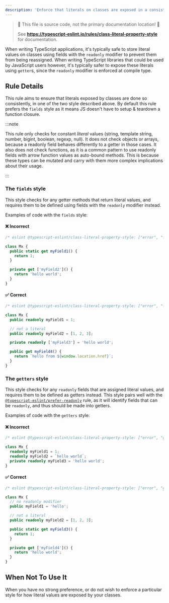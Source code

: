 ```yaml
---
description: 'Enforce that literals on classes are exposed in a consistent style.'
---
```


> 🛑 This file is source code, not the primary documentation location! 🛑
>
> See **https://typescript-eslint.io/rules/class-literal-property-style** for documentation.

When writing TypeScript applications, it's typically safe to store literal values on classes using fields with the `readonly` modifier to prevent them from being reassigned.
When writing TypeScript libraries that could be used by JavaScript users however, it's typically safer to expose these literals using `getter`s, since the `readonly` modifier is enforced at compile type.

## Rule Details

This rule aims to ensure that literals exposed by classes are done so consistently, in one of the two style described above.
By default this rule prefers the `fields` style as it means JS doesn't have to setup & teardown a function closure.

:::note

This rule only checks for constant _literal_ values (string, template string, number, bigint, boolean, regexp, null). It does not check objects or arrays, because a readonly field behaves differently to a getter in those cases. It also does not check functions, as it is a common pattern to use readonly fields with arrow function values as auto-bound methods.
This is because these types can be mutated and carry with them more complex implications about their usage.

:::

### The `fields` style

This style checks for any getter methods that return literal values, and requires them to be defined using fields with the `readonly` modifier instead.

Examples of code with the `fields` style:

<!--tabs-->

#### ❌ Incorrect

```ts
/* eslint @typescript-eslint/class-literal-property-style: ["error", "fields"] */

class Mx {
  public static get myField1() {
    return 1;
  }

  private get ['myField2']() {
    return 'hello world';
  }
}
```

#### ✅ Correct

```ts
/* eslint @typescript-eslint/class-literal-property-style: ["error", "fields"] */

class Mx {
  public readonly myField1 = 1;

  // not a literal
  public readonly myField2 = [1, 2, 3];

  private readonly ['myField3'] = 'hello world';

  public get myField4() {
    return `hello from ${window.location.href}`;
  }
}
```

### The `getters` style

This style checks for any `readonly` fields that are assigned literal values, and requires them to be defined as getters instead.
This style pairs well with the [`@typescript-eslint/prefer-readonly`](prefer-readonly.md) rule,
as it will identify fields that can be `readonly`, and thus should be made into getters.

Examples of code with the `getters` style:

<!--tabs-->

#### ❌ Incorrect

```ts
/* eslint @typescript-eslint/class-literal-property-style: ["error", "getters"] */

class Mx {
  readonly myField1 = 1;
  readonly myField2 = `hello world`;
  private readonly myField3 = 'hello world';
}
```

#### ✅ Correct

```ts
/* eslint @typescript-eslint/class-literal-property-style: ["error", "getters"] */

class Mx {
  // no readonly modifier
  public myField1 = 'hello';

  // not a literal
  public readonly myField2 = [1, 2, 3];

  public static get myField3() {
    return 1;
  }

  private get ['myField4']() {
    return 'hello world';
  }
}
```

## When Not To Use It

When you have no strong preference, or do not wish to enforce a particular style
for how literal values are exposed by your classes.
